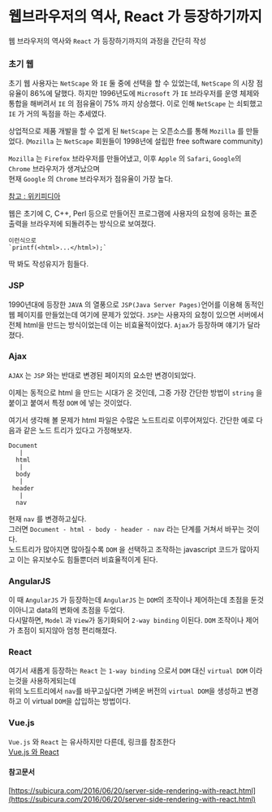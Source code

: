 # 웹브라우저의 역사, React 가 등장하기까지
웹 브라우저의 역사와 `React` 가 등장하기까지의 과정을 간단히 작성


### 초기 웹
초기 웹 사용자는 `NetScape` 와 `IE` 둘 중에 선택을 할 수 있었는데, `NetScape` 의 시장 점유율이 86%에 달했다. 하지만 1996년도에 `Microsoft` 가 `IE` 브라우저를 운영 체제와 통합을 해버려서 `IE` 의 점유율이 75% 까지 상승했다. 이로 인해 `NetScape` 는 쇠퇴했고 `IE` 가 거의 독점을 하는 추세였다.

상업적으로 제품 개발을 할 수 없게 된 `NetScape` 는 오픈소스를 통해 `Mozilla` 를 만들었다. (`Mozilla` 는 `NetScape` 회원들이 1998년에 설립한 free software community)  

`Mozilla` 는 `Firefox` 브라우저를 만들어냈고, 이후 `Apple` 의 `Safari`, `Google`의 `Chrome` 브라우저가 생겨났으며  
현재 `Google` 의 `Chrome` 브라우저가 점유율이 가장 높다.

[참고 : 위키피디아](https://en.wikipedia.org/wiki/History_of_the_web_browser)

웹은 초기에 C, C++, Perl 등으로 만들어진 프로그램에 사용자의 요청에 응하는 표준 출력을 브라우저에 되돌려주는 방식으로 보여졌다.
```
이런식으로
`printf(<html>...</html>);`
```

딱 봐도 작성유지가 힘들다.

### JSP

1990년대에 등장한 `JAVA` 의 열풍으로 `JSP(Java Server Pages)`언어를 이용해 동적인 웹 페이지를 만들었는데 여기에 문제가 있었다.
`JSP`는 사용자의 요청이 있으면 서버에서 전체 html을 만드는 방식이었는데 이는 비효율적이었다. `Ajax`가 등장하며 얘기가 달라졌다.

### Ajax

`AJAX` 는 `JSP` 와는 반대로 변경된 페이지의 요소만 변경이되었다.

이제는 동적으로 html 을 만드는 시대가 온 것인데, 그중 가장 간단한 방법이 `string` 을 붙이고 붙여서 특정 `DOM` 에 넣는 것이었다.  

여기서 생각해 볼 문제가 html 파일은 수많은 노드트리로 이루어져있다.
간단한 예로 다음과 같은 노드 트리가 있다고 가정해보자.
```
Document
   |
  html
   |
  body
   |
 header
   |
  nav
```
현재 `nav` 를 변경하고싶다.  
그러면 `Document - html - body - header - nav` 라는 단계를 거쳐서 바꾸는 것이다.  
노드트리가 많아지면 많아질수록 `DOM` 을 선택하고 조작하는 javascript 코드가 많아지고 이는 유지보수도 힘들뿐더러 비효율적이게 된다.

### AngularJS
이 때 `AngularJS` 가 등장하는데 `AngularJS` 는 `DOM`의 조작이나 제어하는데 초점을 둔것이아니고 data의 변화에 초점을 두었다.  
다시말하면, `Model` 과 `View`가 동기화되어 `2-way binding` 이된다. `DOM` 조작이나 제어가 초점이 되지않아 엄청 편리해졌다.

### React
여기서 새롭게 등장하는 `React` 는 `1-way binding` 으로서 `DOM` 대신 `virtual DOM` 이라는것을 사용하게되는데  
위의 노드트리에서 `nav`를 바꾸고싶다면 가벼운 버전의 `virtual DOM`을 생성하고 변경하고 이 virtual `DOM`을 삽입하는 방법이다.  

### Vue.js
`Vue.js` 와 `React` 는 유사하지만 다른데, 링크를 참조한다  
[Vue.js 와 React](https://kr.vuejs.org/v2/guide/comparison.html)

#### 참고문서
[https://subicura.com/2016/06/20/server-side-rendering-with-react.html](https://subicura.com/2016/06/20/server-side-rendering-with-react.html)  
